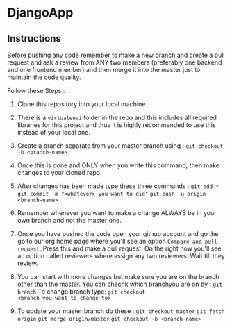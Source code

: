# DjangoApp

## Instructions

Before pushing any code remember to make a new branch and create a pull request and ask a review from ANY two members (preferably one backend and one frontend member) and then merge it into the master just to maintain the code quality.

Follow these Steps :
1) Clone this repository into your local machine.

2) There is a `virtualenvi` folder in the repo and this includes all required libraries for this project and thus it is highly recommended to use this instead of your local one.

3) Create a branch separate from your master branch using :
    `git checkout -b <branch-name>`

4) Once this is done and ONLY when you write this command, then make changes to your cloned repo.

5) After changes has been made type these three commands :
    `git add *`
    `git commit -m "<whatever> you want to did"`
    `git push -u origin <branch-name>`


6) Remember whenever you want to make a change ALWAYS be in your own branch and not the master one.

7) Once you have pushed the code open your github account and go the go to our org home page where you'll see an option `Compare and pull request`. Press this and make a pull request. On the right now you'll see an option called reviewers where assign any two reviewers. Wait till they review. 

8) You can start with more changes but make sure you are on the branch other than the master. You can checnk which branchyou are on by :
    `git branch`
To change branch type: 
    `git checkout <branch_you_want_to_change_to>`

6) To update your master branch do these :
    `git checkout master`
    `git fetch origin`
    `git merge origin/master`
    `git checkout -b <branch-name>`
    
    
    
